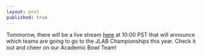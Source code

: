 ```yaml
---
layout: post
published: true
---
```

Tommorow, there will be a live stream [here](https://www.youtube.com/watch?v=PRm3TTkOHWA) at 10:00 PST that will announce which teams are going to go to the JLAB Championships this year. Check it out and cheer on our Academic Bowl Team!
